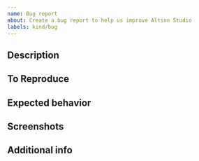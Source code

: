 ```yaml
---
name: Bug report
about: Create a bug report to help us improve Altinn Studio
labels: kind/bug
---
```

<!-- We appreciate that you register the bug you've found by using the below template.
Please swap the comments for relevant descriptions -->

## Description
<!-- What doesn't work like you thought it would? -->

## To Reproduce
<!-- What steps could one use to reproduce the behavior? E.g.
1. Go to '...'
2. Click on '....'
3. See error -->

## Expected behavior
<!-- What did you expect would happen when you did what you did? -->

## Screenshots
<!-- If applicable, add screenshots or animated gif to help explain your problem. -->

## Additional info
<!--  Add any other relevant context info about the problem here.
For example OS (Windows, MacOS, iOS), browser (Chrome, Firefox, Safari), device (iPhone, laptop), screen-size, etc. -->
